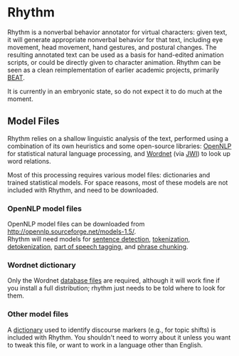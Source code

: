 # Rhythm #

Rhythm is a nonverbal behavior annotator for virtual characters: given
text, it will generate appropriate nonverbal behavior for that text,
including eye movement, head movement, hand gestures, and postural changes.
The resulting annotated text can be used as a basis for hand-edited 
animation scripts, or could be directly given to character animation.
Rhythm can be seen as a clean reimplementation of earlier academic
projects, primarily [BEAT](www.ru.is/faculty/hannes/beat/).

It is currently in an embryonic state, so do not expect it to do much
at the moment.

## Model Files ##

Rhythm relies on a shallow linguistic analysis of the text, performed
using a combination of its own heuristics and some open-source 
libraries: [OpenNLP](http://incubator.apache.org/opennlp/) for statistical
natural language processing, and [Wordnet](http://wordnet.princeton.edu)
(via [JWI](http://projects.csail.mit.edu/jwi/)) to look up word relations.

Most of this processing requires various model files: dictionaries and
trained statistical models.  For space reasons, most of these models 
are not included with Rhythm, and need to be downloaded.

### OpenNLP model files ###

OpenNLP model files can be downloaded from <http://opennlp.sourceforge.net/models-1.5/>.  
Rhythm will need models for 
[sentence detection](http://opennlp.sourceforge.net/models-1.5/en-sent.bin),
[tokenization](http://opennlp.sourceforge.net/models-1.5/en-token.bin),
[detokenization](http://svn.apache.org/viewvc/opennlp/trunk/opennlp-tools/lang/en/tokenizer/en-detokenizer.xml?view=co),
[part of speech tagging](http://opennlp.sourceforge.net/models-1.5/en-pos-maxent.bin),
and [phrase chunking](http://opennlp.sourceforge.net/models-1.5/en-chunker.bin).

### Wordnet dictionary ###

Only the Wordnet [database files](http://wordnetcode.princeton.edu/3.0/WNdb-3.0.tar.gz)
are required, although it will work fine if you install a full distribution; rhythm
just needs to be told where to look for them.

### Other model files ###

A [dictionary](en-discourse-markers) used to identify discourse markers 
(e.g., for topic shifts) is included with Rhythm.  You shouldn't need
to worry about it unless you want to tweak this file, or want to work in
a language other than English.
